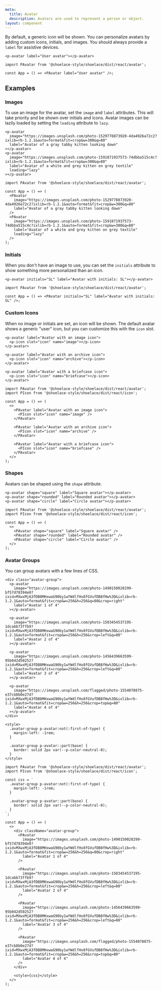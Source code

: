 ```yaml
---
meta:
  title: Avatar
  description: Avatars are used to represent a person or object.
layout: component
---
```


By default, a generic icon will be shown. You can personalize avatars by adding custom icons, initials, and images. You should always provide a `label` for assistive devices.

```html:preview
<p-avatar label="User avatar"></p-avatar>
```

```jsx:react
import PAvatar from '@shoelace-style/shoelace/dist/react/avatar';

const App = () => <PAvatar label="User avatar" />;
```

## Examples

### Images

To use an image for the avatar, set the `image` and `label` attributes. This will take priority and be shown over initials and icons.
Avatar images can be lazily loaded by setting the `loading` attribute to `lazy`.

```html:preview
<p-avatar
  image="https://images.unsplash.com/photo-1529778873920-4da4926a72c2?ixlib=rb-1.2.1&auto=format&fit=crop&w=300&q=80"
  label="Avatar of a gray tabby kitten looking down"
></p-avatar>
<p-avatar
  image="https://images.unsplash.com/photo-1591871937573-74dbba515c4c?ixlib=rb-1.2.1&auto=format&fit=crop&w=300&q=80"
  label="Avatar of a white and grey kitten on grey textile"
  loading="lazy"
></p-avatar>
```

```jsx:react
import PAvatar from '@shoelace-style/shoelace/dist/react/avatar';

const App = () => (
  <PAvatar
    image="https://images.unsplash.com/photo-1529778873920-4da4926a72c2?ixlib=rb-1.2.1&auto=format&fit=crop&w=300&q=80"
    label="Avatar of a gray tabby kitten looking down"
  />
  <PAvatar
    image="https://images.unsplash.com/photo-1591871937573-74dbba515c4c?ixlib=rb-1.2.1&auto=format&fit=crop&w=300&q=80"
    label="Avatar of a white and grey kitten on grey textile"
    loading="lazy"
  />
);
```

### Initials

When you don't have an image to use, you can set the `initials` attribute to show something more personalized than an icon.

```html:preview
<p-avatar initials="SL" label="Avatar with initials: SL"></p-avatar>
```

```jsx:react
import PAvatar from '@shoelace-style/shoelace/dist/react/avatar';

const App = () => <PAvatar initials="SL" label="Avatar with initials: SL" />;
```

### Custom Icons

When no image or initials are set, an icon will be shown. The default avatar shows a generic "user" icon, but you can customize this with the `icon` slot.

```html:preview
<p-avatar label="Avatar with an image icon">
  <p-icon slot="icon" name="image"></p-icon>
</p-avatar>

<p-avatar label="Avatar with an archive icon">
  <p-icon slot="icon" name="archive"></p-icon>
</p-avatar>

<p-avatar label="Avatar with a briefcase icon">
  <p-icon slot="icon" name="briefcase"></p-icon>
</p-avatar>
```

```jsx:react
import PAvatar from '@shoelace-style/shoelace/dist/react/avatar';
import PIcon from '@shoelace-style/shoelace/dist/react/icon';

const App = () => (
  <>
    <PAvatar label="Avatar with an image icon">
      <PIcon slot="icon" name="image" />
    </PAvatar>

    <PAvatar label="Avatar with an archive icon">
      <PIcon slot="icon" name="archive" />
    </PAvatar>

    <PAvatar label="Avatar with a briefcase icon">
      <PIcon slot="icon" name="briefcase" />
    </PAvatar>
  </>
);
```

### Shapes

Avatars can be shaped using the `shape` attribute.

```html:preview
<p-avatar shape="square" label="Square avatar"></p-avatar>
<p-avatar shape="rounded" label="Rounded avatar"></p-avatar>
<p-avatar shape="circle" label="Circle avatar"></p-avatar>
```

```jsx:react
import PAvatar from '@shoelace-style/shoelace/dist/react/avatar';
import PIcon from '@shoelace-style/shoelace/dist/react/icon';

const App = () => (
  <>
    <PAvatar shape="square" label="Square avatar" />
    <PAvatar shape="rounded" label="Rounded avatar" />
    <PAvatar shape="circle" label="Circle avatar" />
  </>
);
```

### Avatar Groups

You can group avatars with a few lines of CSS.

```html:preview
<div class="avatar-group">
  <p-avatar
    image="https://images.unsplash.com/photo-1490150028299-bf57d78394e0?ixid=MXwxMjA3fDB8MHxwaG90by1wYWdlfHx8fGVufDB8fHw%3D&ixlib=rb-1.2.1&auto=format&fit=crop&w=256&h=256&q=80&crop=right"
    label="Avatar 1 of 4"
  ></p-avatar>

  <p-avatar
    image="https://images.unsplash.com/photo-1503454537195-1dcabb73ffb9?ixid=MXwxMjA3fDB8MHxwaG90by1wYWdlfHx8fGVufDB8fHw%3D&ixlib=rb-1.2.1&auto=format&fit=crop&w=256&h=256&crop=left&q=80"
    label="Avatar 2 of 4"
  ></p-avatar>

  <p-avatar
    image="https://images.unsplash.com/photo-1456439663599-95b042d50252?ixid=MXwxMjA3fDB8MHxwaG90by1wYWdlfHx8fGVufDB8fHw%3D&ixlib=rb-1.2.1&auto=format&fit=crop&w=256&h=256&crop=left&q=80"
    label="Avatar 3 of 4"
  ></p-avatar>

  <p-avatar
    image="https://images.unsplash.com/flagged/photo-1554078875-e37cb8b0e27d?ixid=MXwxMjA3fDB8MHxwaG90by1wYWdlfHx8fGVufDB8fHw%3D&ixlib=rb-1.2.1&auto=format&fit=crop&w=256&h=256&crop=top&q=80"
    label="Avatar 4 of 4"
  ></p-avatar>
</div>

<style>
  .avatar-group p-avatar:not(:first-of-type) {
    margin-left: -1rem;
  }

  .avatar-group p-avatar::part(base) {
    border: solid 2px var(--p-color-neutral-0);
  }
</style>
```

```jsx:react
import PAvatar from '@shoelace-style/shoelace/dist/react/avatar';
import PIcon from '@shoelace-style/shoelace/dist/react/icon';

const css = `
  .avatar-group p-avatar:not(:first-of-type) {
    margin-left: -1rem;
  }

  .avatar-group p-avatar::part(base) {
    border: solid 2px var(--p-color-neutral-0);
  }
`;

const App = () => (
  <>
    <div className="avatar-group">
      <PAvatar
        image="https://images.unsplash.com/photo-1490150028299-bf57d78394e0?ixid=MXwxMjA3fDB8MHxwaG90by1wYWdlfHx8fGVufDB8fHw%3D&ixlib=rb-1.2.1&auto=format&fit=crop&w=256&h=256&q=80&crop=right"
        label="Avatar 1 of 4"
      />

      <PAvatar
        image="https://images.unsplash.com/photo-1503454537195-1dcabb73ffb9?ixid=MXwxMjA3fDB8MHxwaG90by1wYWdlfHx8fGVufDB8fHw%3D&ixlib=rb-1.2.1&auto=format&fit=crop&w=256&h=256&crop=left&q=80"
        label="Avatar 2 of 4"
      />

      <PAvatar
        image="https://images.unsplash.com/photo-1456439663599-95b042d50252?ixid=MXwxMjA3fDB8MHxwaG90by1wYWdlfHx8fGVufDB8fHw%3D&ixlib=rb-1.2.1&auto=format&fit=crop&w=256&h=256&crop=left&q=80"
        label="Avatar 3 of 4"
      />

      <PAvatar
        image="https://images.unsplash.com/flagged/photo-1554078875-e37cb8b0e27d?ixid=MXwxMjA3fDB8MHxwaG90by1wYWdlfHx8fGVufDB8fHw%3D&ixlib=rb-1.2.1&auto=format&fit=crop&w=256&h=256&crop=top&q=80"
        label="Avatar 4 of 4"
      />
    </div>

    <style>{css}</style>
  </>
);
```
